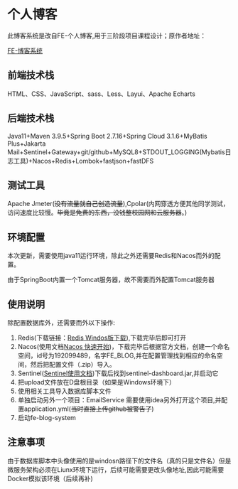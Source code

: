 # 个人博客

此博客系统是改自FE-个人博客,用于三阶段项目课程设计；原作者地址：

[FE-博客系统](https://gitee.com/gu_jun_mo/fe-blog-system)


## 前端技术栈

HTML、CSS、JavaScript、sass、Less、Layui、Apache Echarts

## 后端技术栈

Java11+Maven 3.9.5+Spring Boot 2.7.16+Spring Cloud 3.1.6+MyBatis Plus+Jakarta  Mail+Sentinel+Gateway+git/github+MySQL8+STDOUT_LOGGING(Mybatis日志工具)+Nacos+Redis+Lombok+fastjson+fastDFS

## 测试工具

Apache Jmeter(~~没有流量就自己创造流量~~),Cpolar(内网穿透方便其他同学测试，访问速度比较慢。~~毕竟是免费的东西，没钱整校园网和云服务器~~。)

## 环境配置

本次更新，需要使用java11运行环境，除此之外还需要Redis和Nacos而外的配置。

由于SpringBoot内置一个Tomcat服务器，故不需要而外配置Tomcat服务器

## 使用说明

除配置数据库外，还需要而外以下操作:

1. Redis(下载链接：[Redis Windos版下载](https://github.com/tporadowski/redis/releases "Redis Windos版下载")),下载完毕后即可打开
2. Nacos(使用文档[Nacos 快速开始](https://nacos.io/zh-cn/docs/quick-start.html "Nacos 使用文档"))，下载完毕后根据官方文档，创建一个命名空间，id号为192099489，名字FE_BLOG,并在配置管理找到相应的命名空间，然后把配置文件（.zip）导入。
3. Sentinel([Sentinel使用文档](https://github.com/alibaba/Sentinel/wiki/%E4%BB%8B%E7%BB%8D))下载后找到sentinel-dashboard.jar,并启动它
3. 把upload文件放在D盘根目录（如果是Windows环境下）
4. 使用相关工具导入数据库脚本文件
5. 单独启动另外一个项目：EmailService 需要使用idea另外打开这个项目,并配置application.yml(~~当时直接上传github被警告了~~)
6. 启动fe-blog-system

## 注意事项

由于数据库脚本中头像使用的是windosn路径下的文件名（真的只是文件名）但是微服务架构必须在Liunx环境下运行，后续可能需要更改头像地址,因此可能需要Docker模拟该环境（后续再补)









